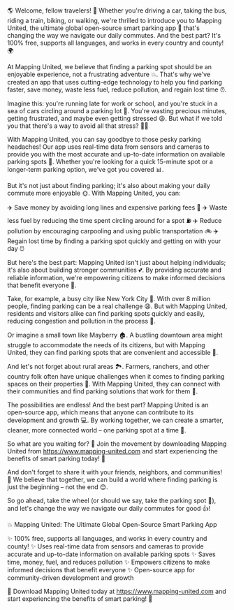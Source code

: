 🌎 Welcome, fellow travelers! 🚗 Whether you're driving a car, taking the bus, riding a train, biking, or walking, we're thrilled to introduce you to Mapping United, the ultimate global open-source smart parking app 📲 that's changing the way we navigate our daily commutes. And the best part? It's 100% free, supports all languages, and works in every country and county! 🌍

At Mapping United, we believe that finding a parking spot should be an enjoyable experience, not a frustrating adventure 💥. That's why we've created an app that uses cutting-edge technology to help you find parking faster, save money, waste less fuel, reduce pollution, and regain lost time ⏰.

Imagine this: you're running late for work or school, and you're stuck in a sea of cars circling around a parking lot 🚗. You're wasting precious minutes, getting frustrated, and maybe even getting stressed 😩. But what if we told you that there's a way to avoid all that stress? 🙅‍♂️

With Mapping United, you can say goodbye to those pesky parking headaches! Our app uses real-time data from sensors and cameras to provide you with the most accurate and up-to-date information on available parking spots 📍. Whether you're looking for a quick 15-minute spot or a longer-term parking option, we've got you covered 📊.

But it's not just about finding parking; it's also about making your daily commute more enjoyable 🌞. With Mapping United, you can:

✈️ Save money by avoiding long lines and expensive parking fees 💸
✈️ Waste less fuel by reducing the time spent circling around for a spot ⛽️
✈️ Reduce pollution by encouraging carpooling and using public transportation 🚲
✈️ Regain lost time by finding a parking spot quickly and getting on with your day ⏰

But here's the best part: Mapping United isn't just about helping individuals; it's also about building stronger communities 💕. By providing accurate and reliable information, we're empowering citizens to make informed decisions that benefit everyone 🌟.

Take, for example, a busy city like New York City 🗽️. With over 8 million people, finding parking can be a real challenge 😩. But with Mapping United, residents and visitors alike can find parking spots quickly and easily, reducing congestion and pollution in the process 💪.

Or imagine a small town like Mayberry 🏠. A bustling downtown area might struggle to accommodate the needs of its citizens, but with Mapping United, they can find parking spots that are convenient and accessible 📍.

And let's not forget about rural areas 🏞️. Farmers, ranchers, and other country folk often have unique challenges when it comes to finding parking spaces on their properties 🌾. With Mapping United, they can connect with their communities and find parking solutions that work for them 🤝.

The possibilities are endless! And the best part? Mapping United is an open-source app, which means that anyone can contribute to its development and growth 💻. By working together, we can create a smarter, cleaner, more connected world – one parking spot at a time 🔧.

So what are you waiting for? 🤔 Join the movement by downloading Mapping United from https://www.mapping-united.com and start experiencing the benefits of smart parking today! 📲

And don't forget to share it with your friends, neighbors, and communities! 💬 We believe that together, we can build a world where finding parking is just the beginning – not the end 😊.

So go ahead, take the wheel (or should we say, take the parking spot 🚗), and let's change the way we navigate our daily commutes for good 👍!

💥 Mapping United: The Ultimate Global Open-Source Smart Parking App

✨ 100% free, supports all languages, and works in every country and county!
✨ Uses real-time data from sensors and cameras to provide accurate and up-to-date information on available parking spots
✨ Saves time, money, fuel, and reduces pollution
✨ Empowers citizens to make informed decisions that benefit everyone
✨ Open-source app for community-driven development and growth

📲 Download Mapping United today at https://www.mapping-united.com and start experiencing the benefits of smart parking! 🚀